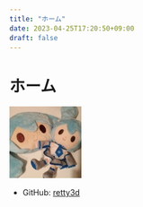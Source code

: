 ```yaml
---
title: "ホーム"
date: 2023-04-25T17:20:50+09:00
draft: false
---
```


# ホーム

![icon](icon.jpg)

- GitHub: [retty3d](https://github.com/retty3d)
